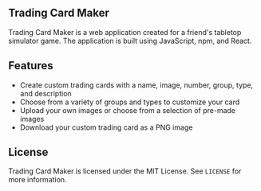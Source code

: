 ## Trading Card Maker
Trading Card Maker is a web application created for a friend's tabletop simulator game. The application is built using JavaScript, npm, and React.

## Features

- Create custom trading cards with a name, image, number, group, type, and description
- Choose from a variety of groups and types to customize your card
- Upload your own images or choose from a selection of pre-made images
- Download your custom trading card as a PNG image

## License

Trading Card Maker is licensed under the MIT License. See `LICENSE` for more information.
